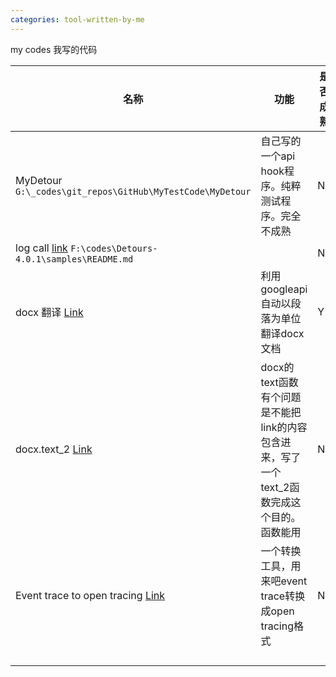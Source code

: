 ```yaml
---
categories: tool-written-by-me
---
```

my codes 我写的代码

| 名称                                                         | 功能                                                         | 是否成熟 |
| ------------------------------------------------------------ | ------------------------------------------------------------ | -------- |
| MyDetour `G:\_codes\git_repos\GitHub\MyTestCode\MyDetour`    | 自己写的一个api hook程序。纯粹测试程序。完全不成熟           | No       |
| log call [link](https://files.cnblogs.com/files/cutepig/ConsoleApplication1.7z)  `F:\codes\Detours-4.0.1\samples\README.md` |                                                              | No       |
| docx 翻译 [Link](G:\sw\Python36\docx_tools\test_translate_main.py) | 利用googleapi自动以段落为单位翻译docx文档                    | Y        |
| docx.text_2 [Link]()                                         | docx的text函数有个问题是不能把link的内容包含进来，写了一个text_2函数完成这个目的。函数能用 | No       |
| Event trace to open tracing [Link](G:\_codes\EventTrace\src) | 一个转换工具，用来吧event trace转换成open tracing格式        | No       |
|                                                              |                                                              |          |
|                                                              |                                                              |          |
|                                                              |                                                              |          |
|                                                              |                                                              |          |
